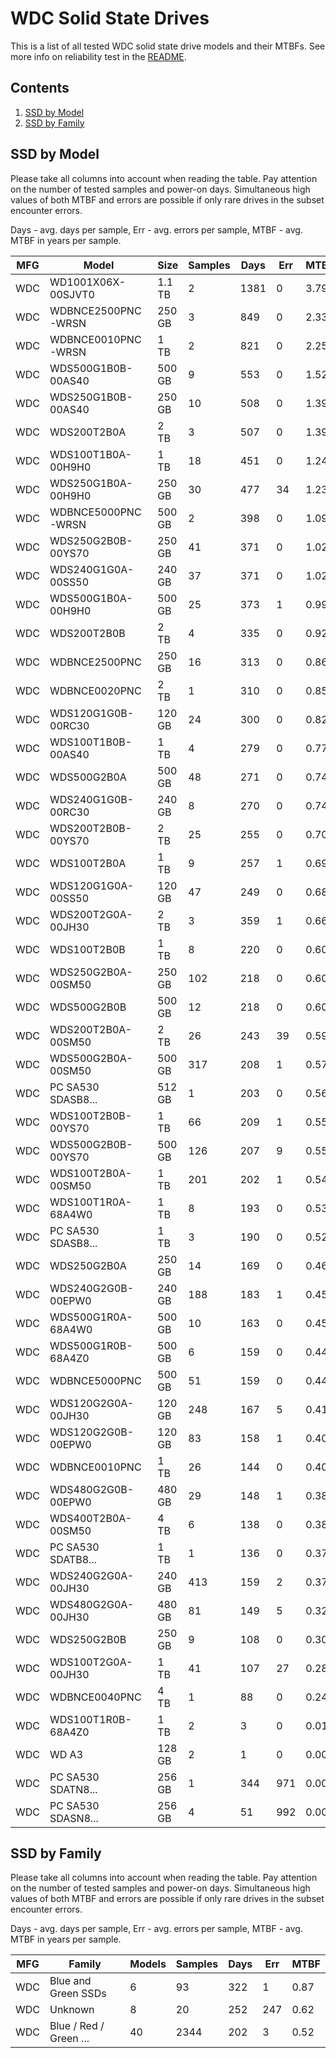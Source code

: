 WDC Solid State Drives
======================

This is a list of all tested WDC solid state drive models and their MTBFs. See
more info on reliability test in the [README](https://github.com/linuxhw/SMART).

Contents
--------

1. [ SSD by Model  ](#ssd-by-model)
2. [ SSD by Family ](#ssd-by-family)

SSD by Model
------------

Please take all columns into account when reading the table. Pay attention on the
number of tested samples and power-on days. Simultaneous high values of both MTBF
and errors are possible if only rare drives in the subset encounter errors.

Days - avg. days per sample,
Err  - avg. errors per sample,
MTBF - avg. MTBF in years per sample.

| MFG       | Model              | Size   | Samples | Days  | Err   | MTBF |
|-----------|--------------------|--------|---------|-------|-------|------|
| WDC       | WD1001X06X-00SJVT0 | 1.1 TB | 2       | 1381  | 0     | 3.79   |
| WDC       | WDBNCE2500PNC-WRSN | 250 GB | 3       | 849   | 0     | 2.33   |
| WDC       | WDBNCE0010PNC-WRSN | 1 TB   | 2       | 821   | 0     | 2.25   |
| WDC       | WDS500G1B0B-00AS40 | 500 GB | 9       | 553   | 0     | 1.52   |
| WDC       | WDS250G1B0B-00AS40 | 250 GB | 10      | 508   | 0     | 1.39   |
| WDC       | WDS200T2B0A        | 2 TB   | 3       | 507   | 0     | 1.39   |
| WDC       | WDS100T1B0A-00H9H0 | 1 TB   | 18      | 451   | 0     | 1.24   |
| WDC       | WDS250G1B0A-00H9H0 | 250 GB | 30      | 477   | 34    | 1.23   |
| WDC       | WDBNCE5000PNC-WRSN | 500 GB | 2       | 398   | 0     | 1.09   |
| WDC       | WDS250G2B0B-00YS70 | 250 GB | 41      | 371   | 0     | 1.02   |
| WDC       | WDS240G1G0A-00SS50 | 240 GB | 37      | 371   | 0     | 1.02   |
| WDC       | WDS500G1B0A-00H9H0 | 500 GB | 25      | 373   | 1     | 0.99   |
| WDC       | WDS200T2B0B        | 2 TB   | 4       | 335   | 0     | 0.92   |
| WDC       | WDBNCE2500PNC      | 250 GB | 16      | 313   | 0     | 0.86   |
| WDC       | WDBNCE0020PNC      | 2 TB   | 1       | 310   | 0     | 0.85   |
| WDC       | WDS120G1G0B-00RC30 | 120 GB | 24      | 300   | 0     | 0.82   |
| WDC       | WDS100T1B0B-00AS40 | 1 TB   | 4       | 279   | 0     | 0.77   |
| WDC       | WDS500G2B0A        | 500 GB | 48      | 271   | 0     | 0.74   |
| WDC       | WDS240G1G0B-00RC30 | 240 GB | 8       | 270   | 0     | 0.74   |
| WDC       | WDS200T2B0B-00YS70 | 2 TB   | 25      | 255   | 0     | 0.70   |
| WDC       | WDS100T2B0A        | 1 TB   | 9       | 257   | 1     | 0.69   |
| WDC       | WDS120G1G0A-00SS50 | 120 GB | 47      | 249   | 0     | 0.68   |
| WDC       | WDS200T2G0A-00JH30 | 2 TB   | 3       | 359   | 1     | 0.66   |
| WDC       | WDS100T2B0B        | 1 TB   | 8       | 220   | 0     | 0.60   |
| WDC       | WDS250G2B0A-00SM50 | 250 GB | 102     | 218   | 0     | 0.60   |
| WDC       | WDS500G2B0B        | 500 GB | 12      | 218   | 0     | 0.60   |
| WDC       | WDS200T2B0A-00SM50 | 2 TB   | 26      | 243   | 39    | 0.59   |
| WDC       | WDS500G2B0A-00SM50 | 500 GB | 317     | 208   | 1     | 0.57   |
| WDC       | PC SA530 SDASB8... | 512 GB | 1       | 203   | 0     | 0.56   |
| WDC       | WDS100T2B0B-00YS70 | 1 TB   | 66      | 209   | 1     | 0.55   |
| WDC       | WDS500G2B0B-00YS70 | 500 GB | 126     | 207   | 9     | 0.55   |
| WDC       | WDS100T2B0A-00SM50 | 1 TB   | 201     | 202   | 1     | 0.54   |
| WDC       | WDS100T1R0A-68A4W0 | 1 TB   | 8       | 193   | 0     | 0.53   |
| WDC       | PC SA530 SDASB8... | 1 TB   | 3       | 190   | 0     | 0.52   |
| WDC       | WDS250G2B0A        | 250 GB | 14      | 169   | 0     | 0.46   |
| WDC       | WDS240G2G0B-00EPW0 | 240 GB | 188     | 183   | 1     | 0.45   |
| WDC       | WDS500G1R0A-68A4W0 | 500 GB | 10      | 163   | 0     | 0.45   |
| WDC       | WDS500G1R0B-68A4Z0 | 500 GB | 6       | 159   | 0     | 0.44   |
| WDC       | WDBNCE5000PNC      | 500 GB | 51      | 159   | 0     | 0.44   |
| WDC       | WDS120G2G0A-00JH30 | 120 GB | 248     | 167   | 5     | 0.41   |
| WDC       | WDS120G2G0B-00EPW0 | 120 GB | 83      | 158   | 1     | 0.40   |
| WDC       | WDBNCE0010PNC      | 1 TB   | 26      | 144   | 0     | 0.40   |
| WDC       | WDS480G2G0B-00EPW0 | 480 GB | 29      | 148   | 1     | 0.38   |
| WDC       | WDS400T2B0A-00SM50 | 4 TB   | 6       | 138   | 0     | 0.38   |
| WDC       | PC SA530 SDATB8... | 1 TB   | 1       | 136   | 0     | 0.37   |
| WDC       | WDS240G2G0A-00JH30 | 240 GB | 413     | 159   | 2     | 0.37   |
| WDC       | WDS480G2G0A-00JH30 | 480 GB | 81      | 149   | 5     | 0.32   |
| WDC       | WDS250G2B0B        | 250 GB | 9       | 108   | 0     | 0.30   |
| WDC       | WDS100T2G0A-00JH30 | 1 TB   | 41      | 107   | 27    | 0.28   |
| WDC       | WDBNCE0040PNC      | 4 TB   | 1       | 88    | 0     | 0.24   |
| WDC       | WDS100T1R0B-68A4Z0 | 1 TB   | 2       | 3     | 0     | 0.01   |
| WDC       | WD A3              | 128 GB | 2       | 1     | 0     | 0.00   |
| WDC       | PC SA530 SDATN8... | 256 GB | 1       | 344   | 971   | 0.00   |
| WDC       | PC SA530 SDASN8... | 256 GB | 4       | 51    | 992   | 0.00   |

SSD by Family
-------------

Please take all columns into account when reading the table. Pay attention on the
number of tested samples and power-on days. Simultaneous high values of both MTBF
and errors are possible if only rare drives in the subset encounter errors.

Days - avg. days per sample,
Err  - avg. errors per sample,
MTBF - avg. MTBF in years per sample.

| MFG       | Family                 | Models | Samples | Days  | Err   | MTBF |
|-----------|------------------------|--------|---------|-------|-------|------|
| WDC       | Blue and Green SSDs    | 6      | 93      | 322   | 1     | 0.87   |
| WDC       | Unknown                | 8      | 20      | 252   | 247   | 0.62   |
| WDC       | Blue / Red / Green ... | 40     | 2344    | 202   | 3     | 0.52   |
